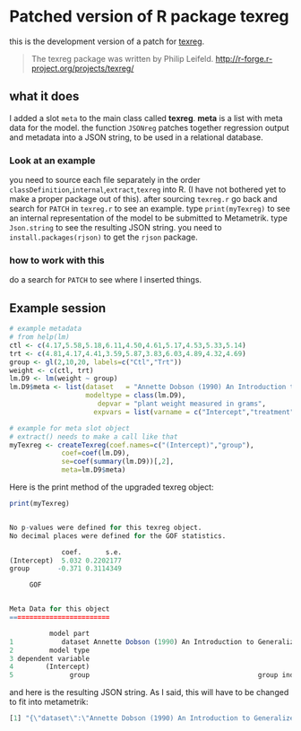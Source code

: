 
# Patched version of R package texreg

this is the development version of a patch for [texreg](http://cran.r-project.org/web/packages/texreg/index.html).

> The texreg package was written by Philip Leifeld.
> http://r-forge.r-project.org/projects/texreg/ 

## what it does

I added a slot `meta` to the main class called **texreg**. **meta** is a list with meta data for the model. the function `JSONreg` patches together regression output and metadata into a JSON string,
to be used in a relational database.

### Look at an example

you need to source each file separately in the order `classDefinition`,`internal`,`extract`,`texreg` into R. (I have not bothered yet to make a proper package out of this).
after sourcing `texreg.r` go back and search for `PATCH` in `texreg.r` to see an example. type `print(myTexreg)` to see an internal representation of the model to be submitted to 
Metametrik. type `Json.string` to see the resulting JSON string. you need to `install.packages(rjson)` to get the `rjson` package.

### how to work with this
do a search for `PATCH` to see where I inserted things.

## Example session

```r
# example metadata
# from help(lm)
ctl <- c(4.17,5.58,5.18,6.11,4.50,4.61,5.17,4.53,5.33,5.14)
trt <- c(4.81,4.17,4.41,3.59,5.87,3.83,6.03,4.89,4.32,4.69)
group <- gl(2,10,20, labels=c("Ctl","Trt"))
weight <- c(ctl, trt)
lm.D9 <- lm(weight ~ group)
lm.D9$meta <- list(dataset   = "Annette Dobson (1990) An Introduction to Generalized Linear Models. Page 9: Plant Weight Data.",
				   modeltype = class(lm.D9),
			          depvar = "plant weight measured in grams",
		          	 expvars = list(varname = c("Intercept","treatment"),metadata = c("Intercept","group indicator of whether treated with substance XYZ")))

# example for meta slot object
# extract() needs to make a call like that
myTexreg <- createTexreg(coef.names=c("(Intercept)","group"),
			 coef=coef(lm.D9),
			 se=coef(summary(lm.D9))[,2],
			 meta=lm.D9$meta)
```

Here is the print method of the upgraded texreg object:

```r
print(myTexreg)


No p-values were defined for this texreg object.
No decimal places were defined for the GOF statistics.

             coef.      s.e.
(Intercept)  5.032 0.2202177
group       -0.371 0.3114349

     GOF


Meta Data for this object
=========================

          model part                                                                                       metadata
1            dataset Annette Dobson (1990) An Introduction to Generalized Linear Models. Page 9: Plant Weight Data.
2         model type                                                                                             lm
3 dependent variable                                                                 plant weight measured in grams
4        (Intercept)                                                                                      Intercept
5              group                                          group indicator of whether treated with substance XYZ
```

and here is the resulting JSON string. As I said, this will have to be changed to fit into metametrik:

```r
[1] "{\"dataset\":\"Annette Dobson (1990) An Introduction to Generalized Linear Models. Page 9: Plant Weight Data.\",\"modeltype\":\"lm\",\"depvar\":\"plant weight measured in grams\",\"expvars\":{\"varname\":[\"Intercept\",\"treatment\"],\"metadata\":[\"Intercept\",\"group indicator of whether treated with substance XYZ\"],\"value\":{\"(Intercept)\":5.032,\"groupTrt\":-0.371},\"se\":{\"(Intercept)\":0.220217695322908,\"groupTrt\":0.311434851400203}},\"gof\":{\"gname\":[\"R$^2$\",\"Adj. R$^2$\",\"Num. obs.\"],\"gval\":[0.0730775989903856,0.021581910045407,20]}}"
```
